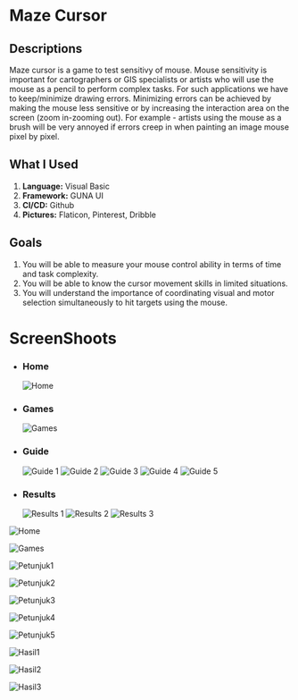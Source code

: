 # Maze Cursor
<h2>Descriptions</h2>
<p>Maze cursor is a game to test sensitivy of mouse. Mouse sensitivity is important for cartographers or GIS specialists or artists who will use the mouse as a pencil to perform complex tasks. For such applications we have to keep/minimize drawing errors. Minimizing errors can be achieved by making the mouse less sensitive or by increasing the interaction area on the screen (zoom in-zooming out). For example - artists using the mouse as a brush will be very annoyed if errors creep in when painting an image mouse pixel by pixel.</p>

<h2>What I Used</h2>
<ol>
  <li><b>Language:</b> Visual Basic</li>
  <li><b>Framework:</b> GUNA UI</li>
  <li><b>CI/CD:</b> Github</li>
  <li><b>Pictures:</b> Flaticon, Pinterest, Dribble</li>
</ol>

<h2>Goals</h2>
<ol>
  <li>You will be able to measure your mouse control ability in terms of time and task complexity.</li>
  <li>You will be able to know the cursor movement skills in limited situations.</li>
  <li>You will understand the importance of coordinating visual and motor selection simultaneously to hit targets using the mouse.</li>
</ol>

<h1>ScreenShoots</h1>
<ul>
  <li>
    <h3>Home</h3>
    <img src="https://user-images.githubusercontent.com/84588706/150046282-ea8d07c7-8bca-45b7-9ef6-68e80df843bc.jpg" alt="Home">
  </li>
  <li>
    <h3>Games</h3>
    <img src="https://user-images.githubusercontent.com/84588706/150046309-7728e118-884f-41d8-88f4-0afeab3583ae.jpg" alt="Games">
  </li>
  <li>
    <h3>Guide</h3>
    <img src="https://user-images.githubusercontent.com/84588706/150046337-417526ff-e452-4a4f-ad9b-95a9907f8f49.jpg" alt="Guide 1">
    <img src="https://user-images.githubusercontent.com/84588706/150046365-0f346fed-e726-4b26-830c-633ee77c1c21.jpg" alt="Guide 2">
    <img src="https://user-images.githubusercontent.com/84588706/150046411-89b749d4-8ba5-4989-9310-bb696a6738cc.jpg" alt="Guide 3">
    <img src="https://user-images.githubusercontent.com/84588706/150046451-d53e3c2d-4f63-472b-894e-c6c6e0b75db3.jpg" alt="Guide 4">
    <img src="https://user-images.githubusercontent.com/84588706/150272684-6e3996bc-fe1c-4164-8216-857bb87536da.jpg" alt="Guide 5">
  </li>
  <li>
    <h3>Results</h3>
    <img src="" alt="Results 1">
    <img src="" alt="Results 2">
    <img src="" alt="Results 3">
  </li>
</ul>

![Home]()

![Games]()

![Petunjuk1]()

![Petunjuk2]()

![Petunjuk3]()

![Petunjuk4]()

![Petunjuk5]()

![Hasil1](https://user-images.githubusercontent.com/84588706/150272720-228bf25a-7b77-468f-a6dd-af0a954657b1.jpg)

![Hasil2](https://user-images.githubusercontent.com/84588706/150272754-bb6108aa-da5b-4fa4-91de-02dc5c78779a.jpg)

![Hasil3](https://user-images.githubusercontent.com/84588706/150272789-93582507-871e-43b2-8638-a0317d2dc97f.jpg)
